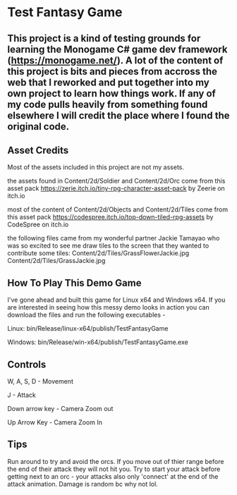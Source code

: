 # Test Fantasy Game
## This project is a kind of testing grounds for learning the Monogame C# game dev framework (https://monogame.net/). A lot of the content of this project is bits and pieces from accross the web that I reworked and put together into my own project to learn how things work. If any of my code pulls heavily from something found elsewhere I will credit the place where I found the original code.


## Asset Credits
Most of the assets included in this project are not my assets.

the assets found in Content/2d/Soldier and Content/2d/Orc come from this asset pack 
https://zerie.itch.io/tiny-rpg-character-asset-pack by Zeerie on itch.io 


most of the content of Content/2d/Objects and Content/2d/Tiles come from this asset pack
https://codespree.itch.io/top-down-tiled-rpg-assets by CodeSpree on itch.io

the following files came from my wonderful partner Jackie Tamayao who was so excited to
see me draw tiles to the screen that they wanted to contribute some tiles:
Content/2d/Tiles/GrassFlowerJackie.jpg
Content/2d/Tiles/GrassJackie.jpg

## How To Play This Demo Game
I've gone ahead and built this game for Linux x64 and Windows x64. If you are interested
in seeing how this messy demo looks in action you can download the files and run the following
executables -

Linux:
bin/Release/linux-x64/publish/TestFantasyGame

Windows:
bin/Release/win-x64/publish/TestFantasyGame.exe

## Controls
W, A, S, D - Movement

J - Attack

Down arrow key - Camera Zoom out

Up Arrow Key   - Camera Zoom In

## Tips 
Run around to try and avoid the orcs. If you move out of thier range before the
end of their attack they will not hit you. Try to start your attack before getting
next to an orc - your attacks also only 'connect' at the end of the attack animation.
 Damage is random bc why not lol.
